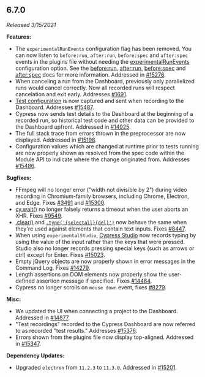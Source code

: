 ## 6.7.0

_Released 3/15/2021_

**Features:**

- The `experimentalRunEvents` configuration flag has been removed. You can now listen to `before:run`, `after:run`, `before:spec` and `after:spec` events in the plugins file without needing the [experimentalRunEvents](/guides/references/experiments) configuration option. See the [before:run](/api/plugins/before-run-api), [after:run](/api/plugins/after-run-api), [before:spec](/api/plugins/before-spec-api) and [after:spec](/api/plugins/after-spec-api) docs for more information. Addressed in [#15276](https://github.com/cypress-io/cypress/issues/15276).
- When canceling a run from the Dashboard, previously only parallelized runs would cancel correctly. Now all recorded runs will respect cancelation and exit early. Addresses [#1691](https://github.com/cypress-io/cypress/issues/1691).
- [Test configuration](/guides/core-concepts/writing-and-organizing-tests#Test-Configuration) is now captured and sent when recording to the Dashboard. Addresses [#15487](https://github.com/cypress-io/cypress/issues/15487).
- Cypress now sends test details to the Dashboard at the beginning of a recorded run, so historical test code and other data can be provided to the Dashboard upfront. Addressed in [#14925](https://github.com/cypress-io/cypress/issues/14925).
- The full stack trace from errors thrown in the preprocessor are now displayed. Addressed in [#15198](https://github.com/cypress-io/cypress/issues/15198).
- Configuration values which are changed at runtime prior to tests running are now properly shown as resolved from the spec code within the Module API to indicate where the change originated from. Addresses [#15486](https://github.com/cypress-io/cypress/issues/15486).

**Bugfixes:**

- FFmpeg will no longer error ("width not divisible by 2") during video recording in Chromium-family browsers, including Chrome, Electron, and Edge. Fixes [#3491](https://github.com/cypress-io/cypress/issues/3491) and [#15300](https://github.com/cypress-io/cypress/issues/15300).
- [cy.wait()](/api/commands/wait) no longer falsely returns a timeout when the user aborts an XHR. Fixes [#9549](https://github.com/cypress-io/cypress/issues/9549).
- [.clear()](/api/commands/clear) and [`.type('{selectall}{del}')`](/api/commands/type) now behave the same when they're used against elements that contain text inputs. Fixes [#8447](https://github.com/cypress-io/cypress/issues/8447).
- When using `experimentalStudio`, [Cypress Studio](/guides/core-concepts/cypress-studio) now records typing by using the value of the input rather than the keys that were pressed. Studio also no longer records pressing special keys (such as arrows or ctrl) except for Enter. Fixes [#15023](https://github.com/cypress-io/cypress/issues/15023).
- Empty jQuery objects are now properly shown in error messages in the Command Log. Fixes [#14279](https://github.com/cypress-io/cypress/issues/14279).
- Length assertions on DOM elements now properly show the user-defined assertion message if specified. Fixes [#14484](https://github.com/cypress-io/cypress/issues/14484).
- Cypress no longer scrolls on `mouse down` event, fixes [#8279](https://github.com/cypress-io/cypress/issues/8279).

**Misc:**

- We updated the UI when connecting a project to the Dashboard. Addressed in [#14877](https://github.com/cypress-io/cypress/issues/14877).
- "Test recordings" recorded to the Cypress Dashboard are now referred to as recorded "test results." Addresses [#15376](https://github.com/cypress-io/cypress/issues/15376).
- Errors shown from the plugins file now display top-aligned. Addressed in [#15347](https://github.com/cypress-io/cypress/issues/15347).

**Dependency Updates:**

- Upgraded `electron` from `11.2.3` to `11.3.0`. Addressed in [#15201](https://github.com/cypress-io/cypress/issues/15201).
